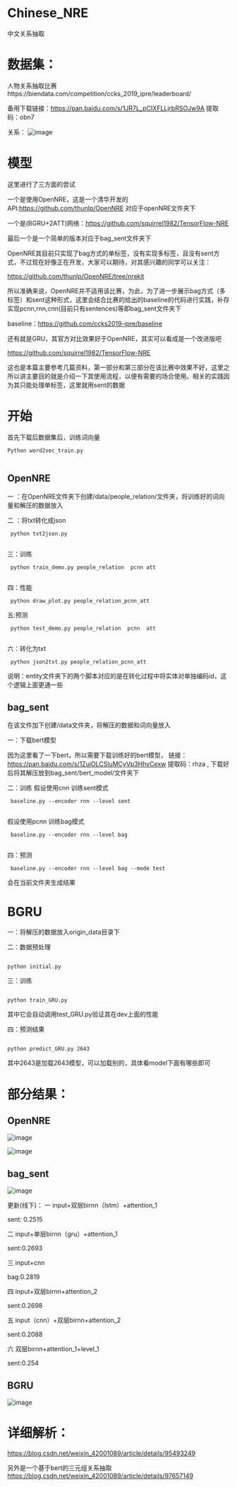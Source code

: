 # Chinese_NRE
中文关系抽取

# 数据集：

人物关系抽取比赛https://biendata.com/competition/ccks_2019_ipre/leaderboard/

备用下载链接：https://pan.baidu.com/s/1JR7L_pCIXFLLjrbRSOJw9A  提取码：obn7 

关系：
![image](https://github.com/Mryangkaitong/Chinese_NRE/blob/master/photo/people_relation.png)


# 模型
这里进行了三方面的尝试

一个是使用OpenNRE，这是一个清华开发的API:https://github.com/thunlp/OpenNRE 对应于openNRE文件夹下

一个是(BGRU+2ATT)网络：https://github.com/squirrel1982/TensorFlow-NRE

最后一个是一个简单的版本对应于bag_sent文件夹下


OpenNRE其目前只实现了bag方式的单标签，没有实现多标签，且没有sent方式，不过现在好像正在开发，大家可以期待，对其感兴趣的同学可以关注：

https://github.com/thunlp/OpenNRE/tree/nrekit

所以准确来说，OpenNRE并不适用该比赛，为此，为了进一步展示bag方式（多标签）和sent这种形式，这里会结合比赛的给出的baseline的代码进行实践，补存实现pcnn,rnn,cnn(目前只有sentences)等即bag_sent文件夹下

baseline：https://github.com/ccks2019-ipre/baseline

还有就是GRU，其官方对比效果好于OpenNRE，其实可以看成是一个改进版吧

https://github.com/squirrel1982/TensorFlow-NRE

这也是本篇主要参考几篇资料，第一部分和第三部分在该比赛中效果不好，这里之所以讲主要目的就是介绍一下其使用流程，以便有需要的场合使用。相关的实践因为其只能处理单标签，这里就用sent的数据

# 开始
首先下载后数据集后，训练词向量
<pre><code>Python word2vec_train.py

</code></pre>

## OpenNRE
一 ：在OpenNRE文件夹下创建/data/people_relation/文件夹，将训练好的词向量和解压的数据放入

二 ：将txt转化成json
<pre><code> python txt2json.py

</code></pre>
三：训练
<pre><code> python train_demo.py people_relation  pcnn att

</code></pre>

四：性能
<pre><code> python draw_plot.py people_relation_pcnn_att
</code></pre>
五:预测
<pre><code> python test_demo.py people_relation  pcnn  att

</code></pre>
六：转化为txt
<pre><code> python json2txt.py people_relation_pcnn_att
</code></pre>

说明：entity文件夹下的两个脚本对应的是在转化过程中将实体对单独编码id，这个逻辑上面更通一些

## bag_sent
在该文件加下创建/data文件夹，将解压的数据和词向量放入

一：下载bert模型

因为这里看了一下bert，所以需要下载训练好的bert模型，
链接：https://pan.baidu.com/s/1ZuiOLCSluMCyVp3HhvCexw 
提取码：rhza ,
下载好后将其解压放到bag_sent/bert_model/文件夹下

二：训练
假设使用cnn 训练sent模式
<pre><code> baseline.py --encoder rnn --level sent

</code></pre>
假设使用pcnn 训练bag模式
<pre><code> baseline.py --encoder rnn --level bag

</code></pre>


四：预测
<pre><code> baseline.py --encoder rnn --level bag --mode test
</code></pre>
会在当前文件夹生成结果


# BGRU
一：将解压的数据放入origin_data目录下

二：数据预处理
<pre><code> 
python initial.py
</code></pre>
三：训练
<pre><code>
python train_GRU.py
</code></pre>
其中它会自动调用test_GRU.py验证其在dev上面的性能

四：预测结果
<pre><code> 
python predict_GRU.py 2643
</code></pre>
其中2643是加载2643模型，可以加载别的，具体看model下面有哪些即可


# 部分结果：
## OpenNRE
![image](https://github.com/Mryangkaitong/Chinese_NRE/blob/master/photo/OpenNRE_rnn_one.png)

![image](https://github.com/Mryangkaitong/Chinese_NRE/blob/master/photo/OpenNRE_pcnn_att.png)

## bag_sent
![image](https://github.com/Mryangkaitong/Chinese_NRE/blob/master/photo/sent_bag_result.png)

更新(线下)：
一  input+双层birnn（lstm）+attention_1
 
sent: 0.2515

二  input+单层birnn（gru）+attention_1

sent:0.2693

三  input+cnn

bag:0.2819

四  input+双层birnn+attention_2

sent:0.2698

五  input（cnn）+双层birnn+attention_2

sent:0.2088

六  双层birnn+attention_1+level_1

sent:0.254

## BGRU
![image](https://github.com/Mryangkaitong/Chinese_NRE/blob/master/photo/BGRU.png)
# 详细解析：
https://blog.csdn.net/weixin_42001089/article/details/95493249

另外是一个基于bert的三元组关系抽取
https://blog.csdn.net/weixin_42001089/article/details/97657149
